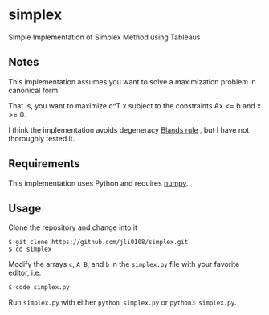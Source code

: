 # simplex

Simple Implementation of Simplex Method using Tableaus

## Notes
This implementation assumes you want to solve a maximization problem in canonical form.

That is, you want to maximize c^T x subject to the constraints Ax <= b and x >= 0.

I think the implementation avoids degeneracy [Blands rule](https://en.wikipedia.org/wiki/Bland%27s_rule) , but I have not thoroughly tested it.

## Requirements
This implementation uses Python and requires [numpy](https://numpy.org/install/).

## Usage
Clone the repository and change into it
```
$ git clone https://github.com/jli0108/simplex.git
$ cd simplex
```
Modify the arrays `c`, `A_B`, and `b` in the `simplex.py` file with your favorite editor, i.e.
```
$ code simplex.py
```
Run `simplex.py` with either `python simplex.py` or `python3 simplex.py`.
